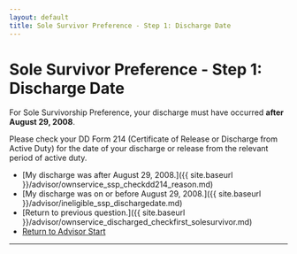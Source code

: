 ```yaml
---
layout: default
title: Sole Survivor Preference - Step 1: Discharge Date
---
```


# Sole Survivor Preference - Step 1: Discharge Date

For Sole Survivorship Preference, your discharge must have occurred **after August 29, 2008**.

Please check your DD Form 214 (Certificate of Release or Discharge from Active Duty) for the date of your discharge or release from the relevant period of active duty.

*   [My discharge was after August 29, 2008.]({{ site.baseurl }}/advisor/ownservice_ssp_checkdd214_reason.md)
*   [My discharge was on or before August 29, 2008.]({{ site.baseurl }}/advisor/ineligible_ssp_dischargedate.md)
*   [Return to previous question.]({{ site.baseurl }}/advisor/ownservice_discharged_checkfirst_solesurvivor.md)
*   [Return to Advisor Start](./start.md)
---
